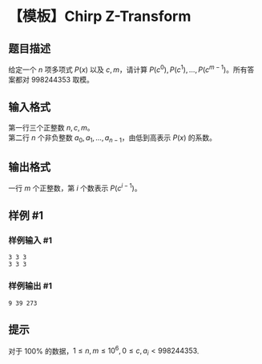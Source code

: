 # 【模板】Chirp Z-Transform

## 题目描述

给定一个 $n$ 项多项式 $P(x)$ 以及 $c, m$，请计算 $P(c^0),P(c^1),\dots,P(c^{m-1})$。所有答案都对 $998244353$ 取模。

## 输入格式

第一行三个正整数 $n,c,m$。  
第二行 $n$ 个非负整数 $a_0,a_1,\dots,a_{n-1}$，由低到高表示 $P(x)$ 的系数。


## 输出格式

一行 $m$ 个正整数，第 $i$ 个数表示 $P(c^{i-1})$。

## 样例 #1

### 样例输入 #1
```
3 3 3
3 3 3
```

### 样例输出 #1

```
9 39 273
```

## 提示

对于 $100\%$ 的数据，$1\le n,m\le 10^6,0\le c,a_i<998244353$.

